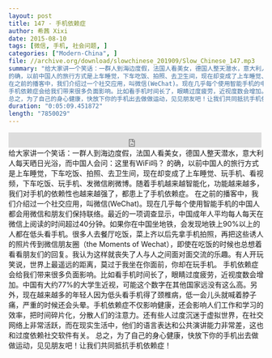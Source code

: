 ```yaml
---
layout: post
title: 147 - 手机依赖症
author: 希茜 Xixi
date: 2015-08-10
tags: [微信, 手机, 社会问题, ]
categories: ["Modern-China", ]
file: //archive.org/download/slowchinese_201909/Slow_Chinese_147.mp3
summary: "给大家讲一个笑话：一群人到海边度假，法国人看美女，德国人整天潜水，意大利人每天晒日光浴，而中国人会问：这里有WiFi吗？  
的确，以前中国人的旅行方式是上车睡觉，下车吃饭、拍照、去卫生间，现在却变成了上车睡觉、玩手机、看视频，下车吃饭、玩手机、发微信刷微博。随着手机越来越智能化，功能越来越多，我们对手机的依赖性也越来越强了，都患上了手机依赖症。  
在之前的播客中，我们介绍过一个社交应用，叫微信(WeChat)。现在几乎每个使用智能手机的中国人都会用微信和朋友们保持联络。最近的一项调查显示，中国成年人平均每人每天在微信上阅读的时间超过40分钟。如果你在中国坐地铁，会发现地铁上90%以上的人都在低头看手机。很多人去餐厅吃饭，菜上齐以后先拿手机拍照，再把这些诱人的照片传到微信朋友圈（the Moments of Wechat），即使在吃饭的时候也总想着看看朋友们的回复。我认为这样就丧失了人与人之间面对面交流的乐趣。有人开玩笑说，世界上最遥远的距离，莫过于我坐在你面前，你却在玩手机。  
手机依赖症会给我们带来很多负面影响。比如看手机时间长了，眼睛过度疲劳，近视度数会增加。中国有大约77%的大学生近视，可能这个数字在其他国家远没有这么高。另外，现在越来越多的年轻人因为低头看手机得了颈椎病，低一会儿头就喊着脖子痛，严重的时候还会头晕。手机依赖症不仅影响健康，还会影响人们工作和学习的效率，把时间碎片化，分散人们的注意力。还有些人过度沉迷于虚拟世界，在社交网络上非常活跃，而在现实生活中，他们的语言表达和公共演讲能力非常差，这也和过度依赖社交软件有关。  
总之，为了自己的身心健康，快放下你的手机出去做做运动，见见朋友吧！让我们共同抵抗手机依赖症！"
duration: "0:05:09.451872"
length: "7850029"
---
```


<iframe src="https://archive.org/embed/slowchinese_201909/Slow_Chinese_147.mp3" width="500" height="30" frameborder="0" webkitallowfullscreen="true" mozallowfullscreen="true" allowfullscreen></iframe>
给大家讲一个笑话：一群人到海边度假，法国人看美女，德国人整天潜水，意大利人每天晒日光浴，而中国人会问：这里有WiFi吗？  
的确，以前中国人的旅行方式是上车睡觉，下车吃饭、拍照、去卫生间，现在却变成了上车睡觉、玩手机、看视频，下车吃饭、玩手机、发微信刷微博。随着手机越来越智能化，功能越来越多，我们对手机的依赖性也越来越强了，都患上了手机依赖症。  
在之前的播客中，我们介绍过一个社交应用，叫微信(WeChat)。现在几乎每个使用智能手机的中国人都会用微信和朋友们保持联络。最近的一项调查显示，中国成年人平均每人每天在微信上阅读的时间超过40分钟。如果你在中国坐地铁，会发现地铁上90%以上的人都在低头看手机。很多人去餐厅吃饭，菜上齐以后先拿手机拍照，再把这些诱人的照片传到微信朋友圈（the Moments of Wechat），即使在吃饭的时候也总想着看看朋友们的回复。我认为这样就丧失了人与人之间面对面交流的乐趣。有人开玩笑说，世界上最遥远的距离，莫过于我坐在你面前，你却在玩手机。  
手机依赖症会给我们带来很多负面影响。比如看手机时间长了，眼睛过度疲劳，近视度数会增加。中国有大约77%的大学生近视，可能这个数字在其他国家远没有这么高。另外，现在越来越多的年轻人因为低头看手机得了颈椎病，低一会儿头就喊着脖子痛，严重的时候还会头晕。手机依赖症不仅影响健康，还会影响人们工作和学习的效率，把时间碎片化，分散人们的注意力。还有些人过度沉迷于虚拟世界，在社交网络上非常活跃，而在现实生活中，他们的语言表达和公共演讲能力非常差，这也和过度依赖社交软件有关。  
总之，为了自己的身心健康，快放下你的手机出去做做运动，见见朋友吧！让我们共同抵抗手机依赖症！